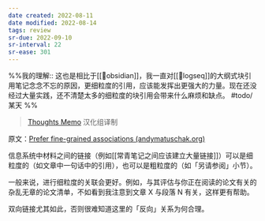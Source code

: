 ```yaml
---
date created: 2022-08-11
date modified: 2022-08-14
tags: review
sr-due: 2022-09-10
sr-interval: 22
sr-ease: 301
---
```


%%我的理解:: 这也是相比于[[🤖obsidian]]，我一直对[[🤖logseq]]的大纲式块引用笔记念念不忘的原因，更细粒度的引用，应该能发挥出更强大的力量。现在还没经过大量实践，还不清楚太多的细粒度的块引用会带来什么麻烦和缺点。 #todo/某天 %%

> [Thoughts Memo](https://paratranz.cn/projects/3131) 汉化组译制

原文：[Prefer fine-grained associations (andymatuschak.org)](https://notes.andymatuschak.org/z68tVM68dEAuH4acs7HY6K76tTVzBdoBGKMZB)

信息系统中材料之间的链接（例如[[常青笔记之间应该建立大量链接]]）可以是细粒度的（如文章中一句话中的引用），也可以是粗粒度的（如「另请参阅」小节）。

一般来说，进行细粒度的关联会更好。例如，与其评估与你正在阅读的论文有关的杂乱无章的论文清单，不如看到我注意到文章 X 与段落 N 有关，这样更有帮助。

双向链接尤其如此，否则很难知道这里的「反向」关系为何合理。
